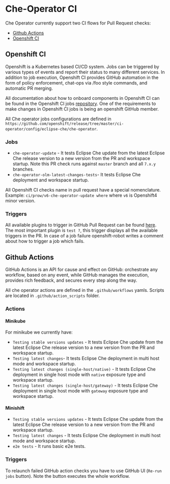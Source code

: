 # Che-Operator CI
Che Operator currently support two CI flows for Pull Request checks:
  - [Github Actions](https://github.com/eclipse-che/che-operator/actions)
  - [Openshift CI](https://prow.ci.openshift.org/?job=*che*operator*)

## Openshift CI

Openshift is a Kubernetes based CI/CD system. Jobs can be triggered by various types of events and report their status to many different services. In addition to job execution, Openshift CI provides GitHub automation in the form of policy enforcement, chat-ops via /foo style commands, and automatic PR merging.

All documentation about how to onboard components in Openshift CI can be found in the Openshift CI jobs [repository](https://github.com/openshift/release). One of the requirements to make changes in Openshift CI jobs is being an openshift GitHub member.

All Che operator jobs configurations are defined in `https://github.com/openshift/release/tree/master/ci-operator/config/eclipse-che/che-operator`.

### Jobs
- `che-operator-update` - It tests Eclipse Che update from the latest Eclipse Che release version to a new version from the PR and workspace startup. Note this PR check runs against `master` branch and all `7.x.y` branches.
- `che-operator-olm-latest-changes-tests`- It tests Eclipse Che deployment and workspace startup.

All Openshift CI checks name in pull request have a special nomenclature. Example: `ci/prow/v6-che-operator-update where` where `v6` is Openshift4 minor version.

### Triggers
All available plugins to trigger in GitHub Pull Request can be found [here](https://github.com/openshift/release/blob/master/core-services/prow/02_config/_plugins.yaml#L3607). The most important plugin is `test ?`, this trigger displays all the available triggers in the PR. In case of a job failure openshift-robot writes a comment about how to trigger a job which fails.

## Github Actions

GitHub Actions is an API for cause and effect on GitHub: orchestrate any workflow, based on any event, while GitHub manages the execution, provides rich feedback, and secures every step along the way.

All che operator actions are defined in the `.github/workflows` yamls. Scripts are located in `.github/action_scripts` folder.

### Actions

#### Minikube
For minikube we currently have:
- `Testing stable versions updates` - It tests Eclipse Che update from the latest Eclipse Che release version to a new version from the PR and workspace startup.
- `Testing latest changes`- It tests Eclipse Che deployment in multi host mode and workspace startup.
- `Testing latest changes (single-host/native)` - It tests Eclipse Che deployment in single host mode with `native` exposure type and workspace startup.
- `Testing latest changes (single-host/gateway)` - It tests Eclipse Che deployment in single host mode with `gateway` exposure type and workspace startup.

#### Minishift
- `Testing stable versions updates` - It tests Eclipse Che update from the latest Eclipse Che release version to a new version from the PR and workspace startup.
- `Testing latest changes` - It tests Eclipse Che deployment in multi host mode and workspace startup.
- `e2e tests` - It runs basic e2e tests.

### Triggers
To relaunch failed GitHub action checks you have to use GitHub UI (`Re-run jobs` button). Note the button executes the whole workflow.
